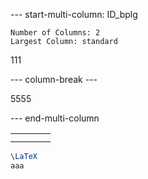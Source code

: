 
--- start-multi-column: ID_bplg
```column-settings
Number of Columns: 2
Largest Column: standard
```

111

--- column-break ---

5555


--- end-multi-column

|     |     |     |     |
| :-- | :-- | :-- | --- |
|     |     |     |     |
|     |     |     |     |
```LaTeX
\LaTeX                                                                                                                                                                                         
aaa                                                                                                                                                                                                                                                     

```